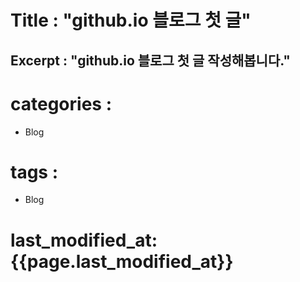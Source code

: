 Title : "github.io 블로그 첫 글"
================================
Excerpt : "github.io 블로그 첫 글 작성해봅니다."
-------------------------------------------------
# categories :
- Blog
# tags :
- Blog
# last_modified_at: {{page.last_modified_at}}


